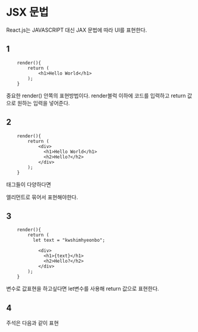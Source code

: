 # JSX 문법

React.js는 JAVASCRIPT 대신 JAX 문법에 따라 UI를 표현한다.

## 1
        render(){
            return (
                <h1>Hello World</h1>
            );
        }

중요한 render() 안쪽의 표현방법이다.
 render블럭 이하에 코드를 입력하고 return 값으로 원하는 입력을 넣어준다.

## 2

        render(){
            return (
                <div>
                  <h1>Hello World</h1>
                  <h2>Hello?</h2>
                </div>
            );
        }

태그들이 다양하다면 <div>엘리먼트로 묶어서 표현해야한다.

## 3
        render(){
            return (
              let text = "kwshimhyeonbo";

                <div>
                  <h1>{text}</h1>
                  <h2>Hello?</h2>
                </div>
            );
        }

변수로 값표현을 하고싶다면 let변수를 사용해 return 값으로 표현한다.

## 4

 주석은 다음과 같이 표현
